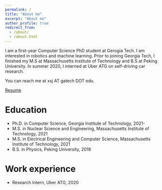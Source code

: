 ```yaml
---
permalink: /
title: "About me"
excerpt: "About me"
author_profile: true
redirect_from: 
  - /about/
  - /about.html
---
```


I am a first-year Computer Science PhD student at Gerogia Tech. I am interested in robotics and machine learning. Prior to joining Georgia Tech, I finished my M.S at Massachusetts Institute of Technology and B.S at Peking University. In summer 2020, I interned at Uber ATG on self-driving car research.

You can reach me at xsj AT gatech DOT edu.

[Resume](files/resume.pdf)

Education
======
* Ph.D. in Computer Science, Georgia Institute of Technology, 2021-
* M.S. in Nuclear Science and Engineering, Massachusetts Institute of Technology, 2021
* M.S. in Electrical Engineering and Computer Science, Massachusetts Institute of Technology, 2021
* B.S. in Physics, Peking University, 2018

Work experience
======
* Research Intern, Uber ATG, 2020